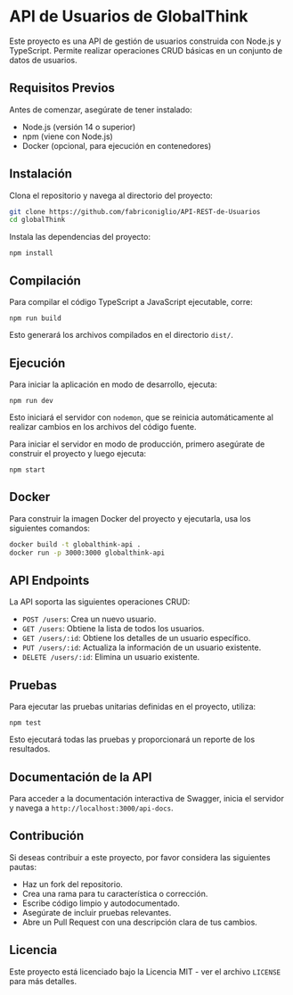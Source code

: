 # API de Usuarios de GlobalThink

Este proyecto es una API de gestión de usuarios construida con Node.js y TypeScript. Permite realizar operaciones CRUD básicas en un conjunto de datos de usuarios.

## Requisitos Previos

Antes de comenzar, asegúrate de tener instalado:
- Node.js (versión 14 o superior)
- npm (viene con Node.js)
- Docker (opcional, para ejecución en contenedores)

## Instalación

Clona el repositorio y navega al directorio del proyecto:

```bash
git clone https://github.com/fabriconiglio/API-REST-de-Usuarios
cd globalThink
```

Instala las dependencias del proyecto:

`npm install`

## Compilación

Para compilar el código TypeScript a JavaScript ejecutable, corre:

`npm run build`

Esto generará los archivos compilados en el directorio `dist/`.

## Ejecución

Para iniciar la aplicación en modo de desarrollo, ejecuta:

`npm run dev`

Esto iniciará el servidor con `nodemon`, que se reinicia automáticamente al realizar cambios en los archivos del código fuente.

Para iniciar el servidor en modo de producción, primero asegúrate de construir el proyecto y luego ejecuta:

`npm start`

## Docker

Para construir la imagen Docker del proyecto y ejecutarla, usa los siguientes comandos:

```bash
docker build -t globalthink-api .
docker run -p 3000:3000 globalthink-api
```

## API Endpoints

La API soporta las siguientes operaciones CRUD:

- `POST /users`: Crea un nuevo usuario.
- `GET /users`: Obtiene la lista de todos los usuarios.
- `GET /users/:id`: Obtiene los detalles de un usuario específico.
- `PUT /users/:id`: Actualiza la información de un usuario existente.
- `DELETE /users/:id`: Elimina un usuario existente.

## Pruebas

Para ejecutar las pruebas unitarias definidas en el proyecto, utiliza:

`npm test`

Esto ejecutará todas las pruebas y proporcionará un reporte de los resultados.

## Documentación de la API

Para acceder a la documentación interactiva de Swagger, inicia el servidor y navega a `http://localhost:3000/api-docs`.

## Contribución

Si deseas contribuir a este proyecto, por favor considera las siguientes pautas:
- Haz un fork del repositorio.
- Crea una rama para tu característica o corrección.
- Escribe código limpio y autodocumentado.
- Asegúrate de incluir pruebas relevantes.
- Abre un Pull Request con una descripción clara de tus cambios.

## Licencia

Este proyecto está licenciado bajo la Licencia MIT - ver el archivo `LICENSE` para más detalles.




